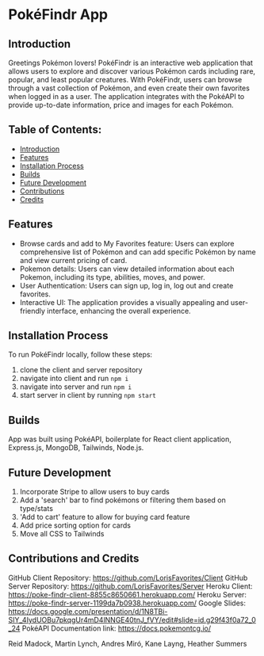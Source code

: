 # PokéFindr App

## Introduction

Greetings Pokémon lovers! PokéFindr is an interactive web application that allows users to explore and discover various Pokémon cards including rare, popular, and least popular creatures. With PokéFindr, users can browse through a vast collection of Pokémon, and even create their own favorites when logged in as a user. The application integrates with the PokéAPI to provide up-to-date information, price and images for each Pokémon. 

## Table of Contents:
- [Introduction](#Introduction)
- [Features](#Features)
- [Installation Process](#Installation-Process)
- [Builds](#Builds)
- [Future Development](#Future-Development)
- [Contributions](#Contributions)
- [Credits](#Credits)

## Features

- Browse cards and add to My Favorites feature: Users can explore comprehensive list of Pokémon and can add specific Pokémon by name and view current pricing of card.
- Pokemon details: Users can view detailed information about each Pokemon, including its type, abilities, moves, and power. 
- User Authentication: Users can sign up, log in, log out and create favorites.
- Interactive UI: The application provides a visually appealing and user-friendly interface, enhancing the overall experience.

## Installation Process

To run PokéFindr locally, follow these steps:

1. clone the client and server repository
2. navigate into client and run `npm i`
3. navigate into server and run `npm i`
4. start server in client by running `npm start `

## Builds

App was built using PokéAPI, boilerplate for React client application, Express.js, MongoDB, Tailwinds, Node.js.

## Future Development
1. Incorporate Stripe to allow users to buy cards
2. Add a 'search' bar to find pokémons or filtering them based on type/stats
3. 'Add to cart' feature to allow for buying card feature
4. Add price sorting option for cards
5. Move all CSS to Tailwinds

## Contributions and Credits

GitHub Client Repository: https://github.com/LorisFavorites/Client
GitHub Server Repository: https://github.com/LorisFavorites/Server
Heroku Client: https://poke-findr-client-8855c8650661.herokuapp.com/
Heroku Server: https://poke-findr-server-1199da7b0938.herokuapp.com/
Google Slides: https://docs.google.com/presentation/d/1N8TBi-SIY_4IydUOBu7pkqgUr4mD4lNNGE40tnJ_fVY/edit#slide=id.g29f43f0a72_0_24 
PokéAPI Documentation link: https://docs.pokemontcg.io/

Reid Madock, Martin Lynch, Andres Miró, Kane Layng, Heather Summers
